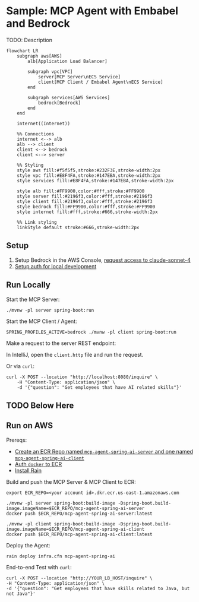 # Sample: MCP Agent with Embabel and Bedrock

TODO: Description

```mermaid
flowchart LR
    subgraph aws[AWS]
        alb[Application Load Balancer]
        
        subgraph vpc[VPC]
            server[MCP Server\nECS Service]
            client[MCP Client / Embabel Agent\nECS Service]
        end
        
        subgraph services[AWS Services]
            bedrock[Bedrock]
        end
    end
    
    internet((Internet))
    
    %% Connections
    internet <--> alb
    alb --> client
    client <--> bedrock
    client <--> server

    %% Styling
    style aws fill:#f5f5f5,stroke:#232F3E,stroke-width:2px
    style vpc fill:#E8F4FA,stroke:#147EBA,stroke-width:2px
    style services fill:#E8F4FA,stroke:#147EBA,stroke-width:2px

    style alb fill:#FF9900,color:#fff,stroke:#FF9900
    style server fill:#2196f3,color:#fff,stroke:#2196f3
    style client fill:#2196f3,color:#fff,stroke:#2196f3
    style bedrock fill:#FF9900,color:#fff,stroke:#FF9900
    style internet fill:#fff,stroke:#666,stroke-width:2px

    %% Link styling
    linkStyle default stroke:#666,stroke-width:2px
```

## Setup

1. Setup Bedrock in the AWS Console, [request access to claude-sonnet-4](https://us-east-1.console.aws.amazon.com/bedrock/home?region=us-east-1#/modelaccess)
1. [Setup auth for local development](https://docs.aws.amazon.com/cli/v1/userguide/cli-chap-authentication.html)

## Run Locally

Start the MCP Server:
```
./mvnw -pl server spring-boot:run
```

Start the MCP Client / Agent:
```
SPRING_PROFILES_ACTIVE=bedrock ./mvnw -pl client spring-boot:run
```

Make a request to the server REST endpoint:

In IntelliJ, open the `client.http` file and run the request.

Or via `curl`:
```
curl -X POST --location "http://localhost:8080/inquire" \
    -H "Content-Type: application/json" \
    -d '{"question": "Get employees that have AI related skills"}'
```

## TODO Below Here

## Run on AWS

Prereqs:
- [Create an ECR Repo named `mcp-agent-spring-ai-server` and one named `mcp-agent-spring-ai-client`](https://us-east-1.console.aws.amazon.com/ecr/private-registry/repositories/create?region=us-east-1)
- [Auth `docker` to ECR](https://docs.aws.amazon.com/AmazonECR/latest/userguide/registry_auth.html)
- [Install Rain](https://github.com/aws-cloudformation/rain)

Build and push the MCP Server & MCP Client to ECR:
```
export ECR_REPO=<your account id>.dkr.ecr.us-east-1.amazonaws.com

./mvnw -pl server spring-boot:build-image -Dspring-boot.build-image.imageName=$ECR_REPO/mcp-agent-spring-ai-server
docker push $ECR_REPO/mcp-agent-spring-ai-server:latest

./mvnw -pl client spring-boot:build-image -Dspring-boot.build-image.imageName=$ECR_REPO/mcp-agent-spring-ai-client
docker push $ECR_REPO/mcp-agent-spring-ai-client:latest
```

Deploy the Agent:
```
rain deploy infra.cfn mcp-agent-spring-ai
```

End-to-end Test with `curl`:
```
curl -X POST --location "http://YOUR_LB_HOST/inquire" \
-H "Content-Type: application/json" \
-d '{"question": "Get employees that have skills related to Java, but not Java"}'
```

